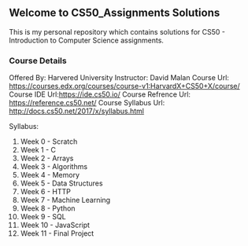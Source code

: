 ## **Welcome to CS50_Assignments Solutions**

This is my personal repository which contains solutions for CS50 - Introduction to Computer Science assignments.

### Course Details
Offered By: Harvered University
Instructor: David Malan
Course Url: https://courses.edx.org/courses/course-v1:HarvardX+CS50+X/course/
Course IDE Url:https://ide.cs50.io/
Course Refrence Url: https://reference.cs50.net/
Course Syllabus Url: http://docs.cs50.net/2017/x/syllabus.html

Syllabus:
1. Week 0 - Scratch
2. Week 1 - C
3. Week 2 - Arrays
4. Week 3 - Algorithms
5. Week 4 - Memory
6. Week 5 - Data Structures
7. Week 6 - HTTP
8. Week 7 - Machine Learning
9. Week 8 - Python
10. Week 9 - SQL
11. Week 10 - JavaScript
12. Week 11 - Final Project

